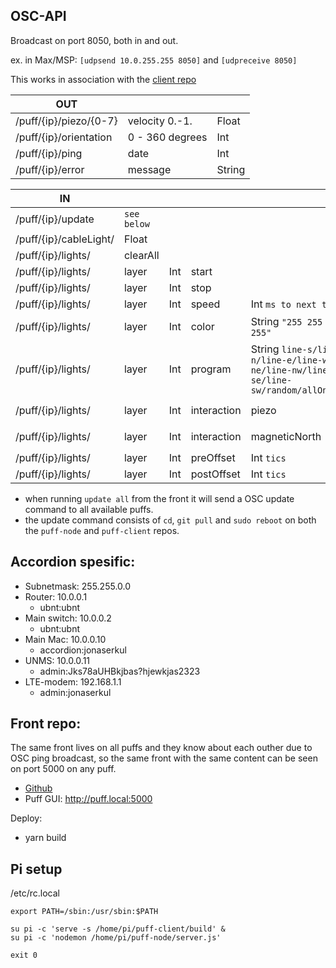 ## OSC-API

Broadcast on port 8050, both in and out.

ex. in Max/MSP: `[udpsend 10.0.255.255 8050]` and `[udpreceive 8050]`

This works in association with the [client repo](https://github.com/jonasbarsten/puff-client)

|OUT|||
|---|---|---|
|/puff/{ip}/piezo/{0-7}|velocity 0.-1.|Float|
|/puff/{ip}/orientation|0 - 360 degrees|Int|
|/puff/{ip}/ping|date|Int|
|/puff/{ip}/error|message|String|

|IN||||||Default|
|---|---|---|---|---|---|---|
|/puff/{ip}/update|`see below`||
|/puff/{ip}/cableLight/|Float||
|/puff/{ip}/lights/|clearAll||
|/puff/{ip}/lights/|layer|Int|start|
|/puff/{ip}/lights/|layer|Int|stop|
|/puff/{ip}/lights/|layer|Int|speed|Int `ms to next tic`||500
|/puff/{ip}/lights/|layer|Int|color|String `"255 255 255 255"`||10 10 10 10
|/puff/{ip}/lights/|layer|Int|program|String `line-s/line-n/line-e/line-w/line-ne/line-nw/line-se/line-sw/random/allOn/allOff`||line-s
|/puff/{ip}/lights/|layer|Int|interaction|piezo|String `on/off`|off
|/puff/{ip}/lights/|layer|Int|interaction|magneticNorth|String `on/off`|off
|/puff/{ip}/lights/|layer|Int|preOffset|Int `tics`||0
|/puff/{ip}/lights/|layer|Int|postOffset|Int `tics`||0

* when running `update all` from the front it will send a OSC update command to all available puffs.
* the update command consists of `cd`, `git pull` and `sudo reboot` on both the `puff-node` and `puff-client` repos.

## Accordion spesific:

* Subnetmask: 255.255.0.0
* Router: 10.0.0.1
	* ubnt:ubnt
* Main switch: 10.0.0.2
	* ubnt:ubnt
* Main Mac: 10.0.0.10
	* accordion:jonaserkul
* UNMS: 10.0.0.11
	* admin:Jks78aUHBkjbas?hjewkjas2323
* LTE-modem: 192.168.1.1
	* admin:jonaserkul

## Front repo:

The same front lives on all puffs and they know about each outher due to OSC ping broadcast, so the same front with the same content can be seen on port 5000 on any puff. 

* [Github](https://github.com/jonasbarsten/puff-client)
* Puff GUI: http://puff.local:5000

Deploy:

* yarn build

## Pi setup

/etc/rc.local

```
export PATH=/sbin:/usr/sbin:$PATH

su pi -c 'serve -s /home/pi/puff-client/build' &
su pi -c 'nodemon /home/pi/puff-node/server.js'

exit 0
```
